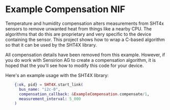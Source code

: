 # Example Compensation NIF

Temperature and humidity compensation alters measurements from SHT4x sensors to
remove unwanted heat from things like a nearby CPU. The algorithms that do this
are proprietary and very specific to the device containing the sensor. This
project shows how to wrap a C-based algorithm so that it can be used by the
SHT4X library.

All compensation details have been removed from this example. However, if you do
work with Sensirion AG to create a compensation algorithm, it is hoped that the
you'll see how to modify this code for your device.

Here's an example usage with the SHT4X library:

```elixir
    {:ok, pid} = SHT4X.start_link(
      bus_name: "i2c-0",
      compensation_callback: &ExampleCompensation.compensate/1,
      measurement_interval: 5_000
    )
```

